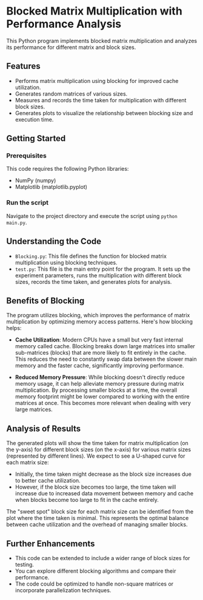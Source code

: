# Blocked Matrix Multiplication with Performance Analysis

This Python program implements blocked matrix multiplication and analyzes its performance for different matrix and block sizes.

## Features

- Performs matrix multiplication using blocking for improved cache utilization.
- Generates random matrices of various sizes.
- Measures and records the time taken for multiplication with different block sizes.
- Generates plots to visualize the relationship between blocking size and execution time.

## Getting Started

### Prerequisites

This code requires the following Python libraries:
- NumPy (numpy)
- Matplotlib (matplotlib.pyplot)


### Run the script

Navigate to the project directory and execute the script using `python main.py`.

## Understanding the Code

- `Blocking.py`: This file defines the function for blocked matrix multiplication using blocking techniques.
- `test.py`: This file is the main entry point for the program. It sets up the experiment parameters, runs the multiplication with different block sizes, records the time taken, and generates plots for analysis.

## Benefits of Blocking

The program utilizes blocking, which improves the performance of matrix multiplication by optimizing memory access patterns. Here's how blocking helps:

- **Cache Utilization**: Modern CPUs have a small but very fast internal memory called cache. Blocking breaks down large matrices into smaller sub-matrices (blocks) that are more likely to fit entirely in the cache. This reduces the need to constantly swap data between the slower main memory and the faster cache, significantly improving performance.

- **Reduced Memory Pressure**: While blocking doesn't directly reduce memory usage, it can help alleviate memory pressure during matrix multiplication. By processing smaller blocks at a time, the overall memory footprint might be lower compared to working with the entire matrices at once. This becomes more relevant when dealing with very large matrices.

## Analysis of Results

The generated plots will show the time taken for matrix multiplication (on the y-axis) for different block sizes (on the x-axis) for various matrix sizes (represented by different lines). We expect to see a U-shaped curve for each matrix size:

- Initially, the time taken might decrease as the block size increases due to better cache utilization.
- However, if the block size becomes too large, the time taken will increase due to increased data movement between memory and cache when blocks become too large to fit in the cache entirely.

The "sweet spot" block size for each matrix size can be identified from the plot where the time taken is minimal. This represents the optimal balance between cache utilization and the overhead of managing smaller blocks.

## Further Enhancements

- This code can be extended to include a wider range of block sizes for testing.
- You can explore different blocking algorithms and compare their performance.
- The code could be optimized to handle non-square matrices or incorporate parallelization techniques.
